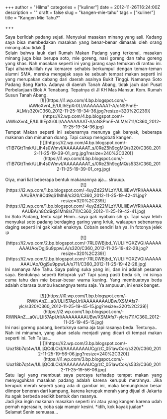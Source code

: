+++
author = "Hilma"
categories = ["kuliner"]
date = 2012-11-26T16:24:00Z
description = ""
draft = false
slug = "kangen-mie-tahu"
tags = ["kuliner"]
title = "Kangen Mie Tahu?"

+++

<div style="text-align: justify;">Saya berlidah padang sejati. Menyukai masakan minang yang asli. Kadang saya bisa membedakan masakan yang benar-benar dimasak oleh orang minang atau tidak 🙂</div><div><div style="text-align: justify;">Selain bahwa lauk dari Rumah Makan Padang yang terkenal, masakan minang juga bisa berupa soto, mie goreng, nasi goreng dan tahu goreng yang khas. Nah masakan seperti ini yang jarang saya temukan di rantau ini. Tapi alhamdulillah nya kemaren sehabis berkumpul dengan teman-teman alumni SMA, mereka mengajak saya ke sebuah tempat makan seperti ini yang merupakan cabang dari daerah asalnya Bukit Tinggi. Namanya Soto Padang Bang Karto. Adanya di daerah Tanah Abang, tidak jauh dari Pusat Perbelanjaan Blok A Tenabang. Tepatnya di Jl KH Mas Mansur. Kom. Rumah Susun Tanah Abang.</div><div class="separator" style="clear: both; text-align: center;">[![](https://i1.wp.com/4.bp.blogspot.com/-iAWIoXvr4_E/ULIhEpXr0LI/AAAAAAAAT-A/oNSPnnE-ALM/s320/C360_2012-11-25-19-34-36.jpg?resize=320%2C239)](https://i2.wp.com/4.bp.blogspot.com/-iAWIoXvr4_E/ULIhEpXr0LI/AAAAAAAAT-A/oNSPnnE-ALM/s711/C360_2012-11-25-19-34-36.jpg)</div><div class="separator" style="clear: both; text-align: center;"></div><div class="separator" style="clear: both; text-align: justify;">Tempat Makan seperti ini sebenarnya menunya gak banyak, beberapa makanan dan minuman doang. Tapi cukup mengobati kangen.</div><div class="separator" style="clear: both; text-align: center;">[![](https://i2.wp.com/4.bp.blogspot.com/-tTiB7GttTmk/ULIh4s0WmvI/AAAAAAAAT_s/0ReZ5h9cgMQ/s320/C360_2012-11-25-19-39-01_org.jpg?resize=240%2C320)](https://i1.wp.com/4.bp.blogspot.com/-tTiB7GttTmk/ULIh4s0WmvI/AAAAAAAAT_s/0ReZ5h9cgMQ/s533/C360_2012-11-25-19-39-01_org.jpg)</div><div class="separator" style="clear: both; text-align: center;"></div> 

</div><div style="text-align: justify;">Oiya, mari liat beberapa bentuk makanannya aja… slruuup.</div><div class="separator" style="clear: both; text-align: center;">[![](https://i2.wp.com/1.bp.blogspot.com/-4uyZd22MLzY/ULIiiEwVfRI/AAAAAAAAUBA/n8Cd9qS1Mh8/s320/C360_2012-11-25-19-42-41.jpg?resize=320%2C239)](https://i2.wp.com/1.bp.blogspot.com/-4uyZd22MLzY/ULIiiEwVfRI/AAAAAAAAUBA/n8Cd9qS1Mh8/s711/C360_2012-11-25-19-42-41.jpg)</div><div class="separator" style="clear: both; text-align: justify;">Ini Soto Padang, tentu saja! Hmm…saya gak nyobain sih :p. Tapi saya lebih menyukai soto padang berdaging garing yang kriuk, walaupun sebenarnya daging seperti ini gak kalah enaknya. Cobain sendiri lah ya. Ih fotonya jelek :p</div><div></div><div class="separator" style="clear: both; text-align: center;">[![](https://i2.wp.com/2.bp.blogspot.com/-7RL0WBjbd_Y/ULIiYGXZVGI/AAAAAAAAUAo/OgjSu9ppwLA/s320/C360_2012-11-25-19-42-28.jpg?resize=320%2C239)](https://i2.wp.com/2.bp.blogspot.com/-7RL0WBjbd_Y/ULIiYGXZVGI/AAAAAAAAUAo/OgjSu9ppwLA/s711/C360_2012-11-25-19-42-28.jpg)</div><div class="separator" style="clear: both; text-align: justify;"><span style="text-align: start;">Ini namanya Mie Tahu. Saya paling suka yang ini, </span>dan ini adalah pesanan saya<span style="text-align: start;">. Bentuknya seperti Ketoprak ya? Tapi yang pasti beda sih, ini isinya cuma tahu dan mie besar-besar warna kuning. Yang membuatnya beda adalah citarasa bumbu kacangnya tentu saja. Ya ampuuun, ini enak banget.</span></div><div class="separator" style="clear: both; text-align: justify;"><span style="text-align: start;"> </span></div><div class="separator" style="clear: both; text-align: center;">[![](https://i0.wp.com/1.bp.blogspot.com/-RWiNAnZ__a0/ULIi57ApUrI/AAAAAAAAUBw/XSMAfs7-ylc/s320/C360_2012-11-25-19-45-15.jpg?resize=320%2C239)](https://i2.wp.com/1.bp.blogspot.com/-RWiNAnZ__a0/ULIi57ApUrI/AAAAAAAAUBw/XSMAfs7-ylc/s711/C360_2012-11-25-19-45-15.jpg)</div><div class="separator" style="clear: both; text-align: justify;">Ini nasi goreng padang, bentuknya sama aja tapi rasanya beda. Tentunya..</div><div class="separator" style="clear: both; text-align: center;"></div><div class="separator" style="clear: both; text-align: justify;">Nah ini minuman, yang akan selalu menjadi yang dicari di tempat makan seperti ini. Teh Talua…</div><div class="separator" style="clear: both; text-align: center;">[![](https://i2.wp.com/3.bp.blogspot.com/-Uoz18b7qt4w/ULIjQCdLCkI/AAAAAAAAUCg/zC_051awCok/s320/C360_2012-11-25-19-56-06.jpg?resize=240%2C320)](https://i1.wp.com/3.bp.blogspot.com/-Uoz18b7qt4w/ULIjQCdLCkI/AAAAAAAAUCg/zC_051awCok/s533/C360_2012-11-25-19-56-06.jpg)</div><div class="separator" style="clear: both; text-align: center;"></div><div class="separator" style="clear: both; text-align: justify;">Satu lagi yang membuat saya percaya terhadap tempat makan yang menyuguhkan masakan padang adalah karena kerupuk merahnya. Jika kerupuk merah seperti yang ada di gambar ini, maka kemungkinan besar diimpor beneran dari kampung, karena kerupuk merah yang dijual di Jakarta itu agak berbeda sedikit bentuk dan rasanya.</div><div class="separator" style="clear: both; text-align: justify;">Jadi jika ingin makanan masakan seperti ini atau yang kangen karena udah pernah ngerasain, coba saja mampir kesini. *idih, kok kayak jualan*</div><div class="separator" style="clear: both; text-align: justify;"></div><div class="separator" style="clear: both; text-align: justify;">Selamat Senin semuaaa…</div>

